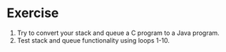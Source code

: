 # Exercise
  
  1. Try to convert your stack and queue a C program to a Java program.
  2. Test stack and queue functionality using loops 1-10.
